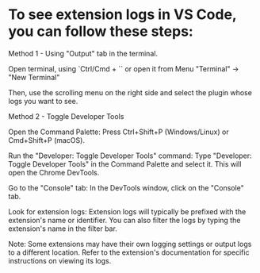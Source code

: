 # To see extension logs in VS Code, you can follow these steps:

Method 1 - Using "Output" tab in the terminal.

Open terminal, using `Ctrl/Cmd + \`` or open it from Menu "Terminal" -> "New Terminal"

Then, use the scrolling menu on the right side and select the plugin whose logs you want to see.

Method 2 - Toggle Developer Tools

Open the Command Palette: Press Ctrl+Shift+P (Windows/Linux) or Cmd+Shift+P (macOS).

Run the "Developer: Toggle Developer Tools" command: Type "Developer: Toggle Developer Tools" in the Command Palette and select it. This will open the Chrome DevTools.

Go to the "Console" tab: In the DevTools window, click on the "Console" tab.

Look for extension logs: Extension logs will typically be prefixed with the extension's name or identifier. You can also filter the logs by typing the extension's name in the filter bar.

Note: Some extensions may have their own logging settings or output logs to a different location. Refer to the extension's documentation for specific instructions on viewing its logs.
